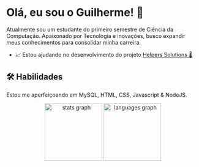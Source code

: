 



# Olá, eu sou o Guilherme! 👋
Atualmente sou um estudante do primeiro semestre de Ciência da Computação.
Apaixonado por Tecnologia e inovações, busco expandir meus conhecimentos para consolidar minha carreira.


- 📈 Estou ajudando no desenvolvimento do projeto [Helpers Solutions 🌡](https://github.com/GustavoVFA-SPTECH/helpers-solutions)


## 🛠 Habilidades
Estou me aperfeiçoando em MySQL, HTML, CSS, Javascript & NodeJS.

<div align="center">
  <img src="https://github-readme-stats.vercel.app/api?username=GuinhoFSilva&hide_title=false&hide_rank=false&show_icons=true&include_all_commits=true&count_private=true&disable_animations=false&theme=omni&locale=en&hide_border=false" height="150" alt="stats graph"  />
  <img src="https://github-readme-stats.vercel.app/api/top-langs?username=GuinhoFSilva&locale=en&hide_title=false&layout=compact&card_width=320&langs_count=5&theme=omni&hide_border=false" height="150" alt="languages graph"  />
</div>





